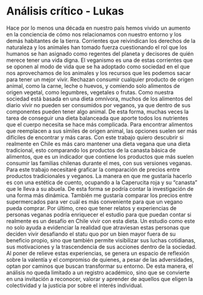 # Análisis crítico - Lukas

Hace por lo menos una década en nuestro país hemos vivido un aumento en la conciencia de cómo nos relacionamos con nuestro entorno y los demás habitantes de la tierra. Corrientes que reivindican los derechos de la naturaleza y los animales han tomado fuerza cuestionando el rol que los humanos se han asignado como regentes del planeta y decisores de quién merece tener una vida digna.
El veganismo es una de estas corrientes que se oponen al modo de vida que se ha adoptado como sociedad en el que nos aprovechamos de los animales y los recursos que les podemos sacar para tener un mejor vivir. Rechazan consumir cualquier producto de origen animal, como la carne, leche o huevos, y comiendo solo alimentos de origen vegetal, como legumbres, vegetales o frutas.
Como nuestra sociedad está basada en una dieta omnívora, muchos de los alimentos del diario vivir no pueden ser consumidos por veganos, ya que dentro de sus componentes pueden tener algo animal. De esta forma, muchas veces la tarea de conseguir una dieta balanceada que aporte todos los nutrientes que el cuerpo necesita se hace más complicada. Para encontrar alimentos que reemplacen a sus símiles de origen animal, las opciones suelen ser más difíciles de encontrar y más caras.
Con este trabajo quiero descubrir si realmente en Chile es más caro mantener una dieta vegana que una dieta tradicional, esto comparando los productos de la canasta básica de alimentos, que es un indicador que contiene los productos que más suelen consumir las familias chilenas durante el mes, con sus versiones veganas.
Para este trabajo necesitaré graficar la comparación de precios entre productos tradicionales y veganos. La manera en que me gustaría hacerlo es con una estética de cuento, ocupando a la Caperucita roja y su “canasta” que le lleva a su abuela. De esta forma se podría contar la investigación de una forma más dinámica. También me gustaría comparar los precios entre supermercados para ver cuál es más conveniente para que un vegano pueda comprar. Por último, creo que tener relatos y experiencias de personas veganas podría enriquecer el estudio para que puedan contar si realmente es un desafío en Chile vivir con esta dieta.
Un estudio como este no solo ayuda a evidenciar la realidad que atraviesan estas personas que deciden vivir desafiando el statu quo por un bien mayor fuera de su beneficio propio, sino que también permite visibilizar sus luchas cotidianas, sus motivaciones y la trascendencia de sus acciones dentro de la sociedad. Al poner de relieve estas experiencias, se genera un espacio de reflexión sobre la valentía y el compromiso de quienes, a pesar de las adversidades, optan por caminos que buscan transformar su entorno. De esta manera, el análisis no queda limitado a un registro académico, sino que se convierte en una invitación a reconocer, valorar y aprender de aquellos que eligen la colectividad y la justicia por sobre el interés individual.
